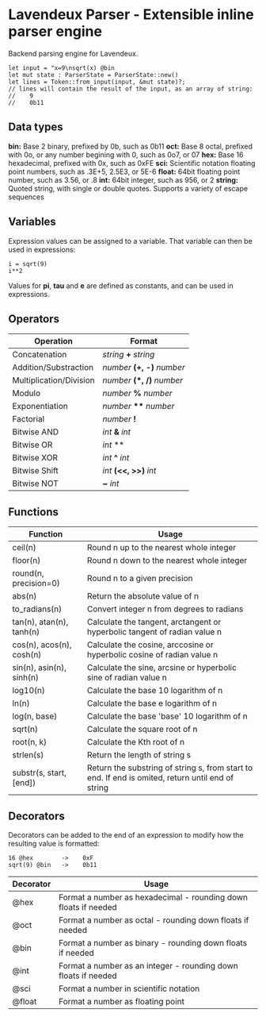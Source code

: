 # Lavendeux Parser - Extensible inline parser engine
Backend parsing engine for Lavendeux.

```
let input = "x=9\nsqrt(x) @bin
let mut state : ParserState = ParserState::new()
let lines = Token::from_input(input, &mut state)?;
// lines will contain the result of the input, as an array of string:
//    9
//    0b11
```

## Data types
**bin:** Base 2 binary, prefixed by 0b, such as 0b11
**oct:** Base 8 octal, prefixed with 0o, or any number begining with 0, such as 0o7, or 07
**hex:** Base 16 hexadecimal, prefixed with 0x, such as 0xFE
**sci:** Scientific notation floating point numbers, such as .3E+5, 2.5E3, or 5E-6
**float:** 64bit floating point number, such as 3.56, or .8
**int:** 64bit integer, such as 956, or 2
**string:** Quoted string, with single or double quotes. Supports a variety of escape sequences

## Variables
Expression values can be assigned to a variable. That variable can then be used in expressions:
```
i = sqrt(9)
i**2
```

Values for **pi**, **tau** and **e** are defined as constants, and can be used in expressions.

## Operators
|Operation| Format |
|--|--|
| Concatenation | *string* **+** *string* |
| Addition/Substraction | *number* **(+, -)** *number* |
| Multiplication/Division | *number* **(\*, /)** *number* |
| Modulo | *number* **%** *number* |
| Exponentiation | *number* **\*\*** *number* |
| Factorial | *number* **!** |
| Bitwise AND | *int* **&** *int* |
| Bitwise OR | *int* **|** *int* |
| Bitwise XOR | *int* **^** *int* |
| Bitwise Shift | *int* **(<<, >>)** *int* |
| Bitwise NOT | **~** *int* |

## Functions
| Function | Usage |
|--|--|
| ceil(n) | Round n up to the nearest whole integer |
| floor(n) | Round n down to the nearest whole integer |
| round(n, precision=0) | Round n to a given precision |
| abs(n) | Return the absolute value of n |
| to_radians(n) | Convert integer n from degrees to radians |
| tan(n), atan(n), tanh(n) | Calculate the tangent, arctangent or hyperbolic tangent of radian value n |
| cos(n), acos(n), cosh(n) | Calculate the cosine, arccosine or hyperbolic cosine of radian value n |
| sin(n), asin(n), sinh(n) | Calculate the sine, arcsine or hyperbolic sine of radian value n |
| log10(n) | Calculate the base 10 logarithm of n |
| ln(n) | Calculate the base e logarithm of n |
| log(n, base) | Calculate the base 'base' 10 logarithm of n |
| sqrt(n) | Calculate the square root of n |
| root(n, k) | Calculate the Kth root of n |
| strlen(s) | Return the length of string s |
| substr(s, start, [end]) | Return the substring of string s, from start to end. If end is omited, return until end of string |

## Decorators
Decorators can be added to the end of an expression to modify how the resulting value is formatted:
```
16 @hex        ->    0xF
sqrt(9) @bin   ->    0b11
```
| Decorator | Usage |
|--|--|
| @hex | Format a number as hexadecimal - rounding down floats if needed |
| @oct | Format a number as octal - rounding down floats if needed |
| @bin | Format a number as binary - rounding down floats if needed |
| @int | Format a number as an integer - rounding down floats if needed |
| @sci | Format a number in scientific notation |
| @float | Format a number as floating point |